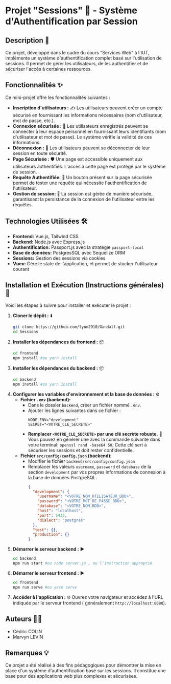 # Projet "Sessions" 🔑 - Système d'Authentification par Session

## Description 📖

Ce projet, développé dans le cadre du cours "Services Web" à l'IUT, implémente un système d'authentification complet
basé sur l'utilisation de sessions. Il permet de gérer les utilisateurs, de les authentifier et de sécuriser l'accès à
certaines ressources.

## Fonctionnalités ✨

Ce mini-projet offre les fonctionnalités suivantes :

* **Inscription d'utilisateurs :** ✍️ Les utilisateurs peuvent créer un compte sécurisé en fournissant les informations
  nécessaires (nom d'utilisateur, mot de passe, etc.).
* **Connexion sécurisée :** 🔐 Les utilisateurs enregistrés peuvent se connecter à leur espace personnel en fournissant
  leurs identifiants (nom d'utilisateur et mot de passe). Le système vérifie la validité de ces informations.
* **Déconnexion :** 👋 Les utilisateurs peuvent se déconnecter de leur session en toute sécurité.
* **Page Sécurisée :** 🛡️ Une page est accessible uniquement aux utilisateurs authentifiés. L'accès à cette page est
  protégé par le système de session.
* **Requête Authentifiée:** 🔄 Un bouton présent sur la page sécurisée permet de tester une requête qui nécessite
  l'authentification de l'utilisateur.
* **Gestion de session:** 🍪 La session est gérée de manière sécurisée, garantissant la persistance de la connexion de
  l'utilisateur entre les requêtes.

## Technologies Utilisées 🛠️

* **Frontend:** Vue.js, Tailwind CSS
* **Backend:** Node.js avec Express.js
* **Authentification:** Passport.js avec la stratégie `passport-local`
* **Base de données:** PostgresSQL avec Sequelize ORM
* **Sessions:** Gestion des sessions via cookies
* **Vuex:** Gère le state de l'application, et permet de stocker l'utilisateur courant

## Installation et Exécution (Instructions générales) 🚀

Voici les étapes à suivre pour installer et exécuter le projet :

1. **Cloner le dépôt :** ⬇️
   ```bash
   git clone https://github.com/lynn2910/Gandalf.git
   cd Sessions
   ```
2. **Installer les dépendances du frontend :** 📦
   ```bash
   cd frontend
   npm install #ou yarn install
   ```
3. **Installer les dépendances du backend :** 📦
   ```bash
   cd backend
   npm install #ou yarn install
   ```
4. **Configurer les variables d'environnement et la base de données :** ⚙️
    * **Fichier `.env` (backend):**
        * Dans le dossier `backend`, créer un fichier nommé `.env`.
        * Ajouter les lignes suivantes dans ce fichier :
          ```
          NODE_ENV="development"
          SECRET="<VOTRE_CLE_SECRETE>"
          ```
        * **Remplacer `<VOTRE_CLE_SECRETE>` par une clé secrète robuste.** 🔑 Vous pouvez en générer une avec la commande
          suivante dans votre terminal: `openssl rand -base64 50`. Cette clé sert à sécuriser les sessions et doit
          rester confidentielle.
    * **Fichier `src/config/config.json` (backend):**
        * Modifier le fichier `backend/src/config/config.json`
        * Remplacer les valeurs `username`, `password` et `database` de la section `development` par vos propres
          informations de connexion à la base de données PostgreSQL.
          ```json
          {
            "development": {
              "username": "<VOTRE_NOM_UTILISATEUR_BDD>",
              "password": "<VOTRE_MOT_DE_PASSE_BDD>",
              "database": "<VOTRE_NOM_BDD>",
              "host": "localhost",
              "port": 5432,
              "dialect": "postgres"
            },
            "test": {},
            "production": {}
          }
          ```
5. **Démarrer le serveur backend :** ▶️
   ```bash
   cd backend
   npm run start #ou node server.js , ou l'instruction approprié
   ```
6. **Démarrer le serveur frontend :** ▶️
   ```bash
   cd frontend
   npm run serve #ou yarn serve
   ```
7. **Accéder à l'application :** 🌐 Ouvrez votre navigateur et accédez à l'URL indiquée par le serveur frontend (
   généralement `http://localhost:8080`).

## Auteurs 🧑‍💻

* Cédric COLIN
* Marvyn LEVIN

## Remarques 💡

Ce projet a été réalisé à des fins pédagogiques pour démontrer la mise en place d'un système d'authentification basé sur
les sessions. Il constitue une base pour des applications web plus complexes et sécurisées.